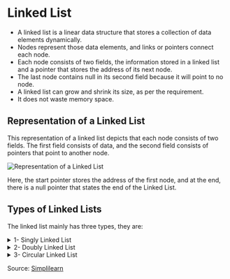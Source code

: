 # Linked List

* A linked list is a linear data structure that stores a collection of data elements dynamically.
* Nodes represent those data elements, and links or pointers connect each node.
* Each node consists of two fields, the information stored in a linked list and a pointer that stores the address of its next node.
* The last node contains null in its second field because it will point to no node.
* A linked list can grow and shrink its size, as per the requirement.
* It does not waste memory space.

## Representation of a Linked List

This representation of a linked list depicts that each node consists of two fields. The first field consists of data, and the second field consists of pointers that point to another node.

![Representation of a Linked List](https://www.simplilearn.com/ice9/free_resources_article_thumb/Linked-List-Soni/representation-of-linked-list.png)

Here, the start pointer stores the address of the first node, and at the end, there is a null pointer that states the end of the Linked List. 

## Types of Linked Lists

The linked list mainly has three types, they are:

<details><summary>1- Singly Linked List</summary>

A singly linked list is the most common type of linked list. Each node has data and an address field that contains a reference to the next node.

![Syngly Linked List](https://www.simplilearn.com/ice9/free_resources_article_thumb/Linked-List-Soni/singly-linked-list.png)

</details>

<details><summary>2- Doubly Linked List</summary>

There are two pointer storage blocks in the doubly linked list. The first pointer block in each node stores the address of the previous node. Hence, in the doubly linked inventory, there are three fields that are the previous pointers, that contain a reference to the previous node. Then there is the data, and last you have the next pointer, which points to the next node. Thus, you can go in both directions (backward and forward).

![Doubly Linked List](https://www.simplilearn.com/ice9/free_resources_article_thumb/Linked-List-Soni/doubly-linked-list.png)

</details>

<details><summary>3- Circular Linked List</summary>

The circular linked list is extremely similar to the singly linked list. The only difference is that the last node is connected with the first node, forming a circular loop in the circular linked list.

![Circular Linked List](https://www.simplilearn.com/ice9/free_resources_article_thumb/Linked-List-Soni/circular-linked-list.png)

Circular link list can either be singly or doubly-linked lists.
* The next node's next pointer will point to the first node to form a singly linked list
* The previous pointer of the first node keeps the address of the last node to form a doubly-linked list.

</details>

Source: [Simplilearn](https://www.simplilearn.com/tutorials/data-structure-tutorial/linked-list-in-data-structure#what_is_a_linked_list)